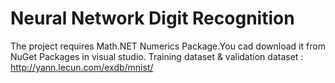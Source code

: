 # Neural Network Digit Recognition
The project requires Math.NET Numerics Package.You cad download it from NuGet Packages in visual studio.
Training dataset & validation dataset :
http://yann.lecun.com/exdb/mnist/
